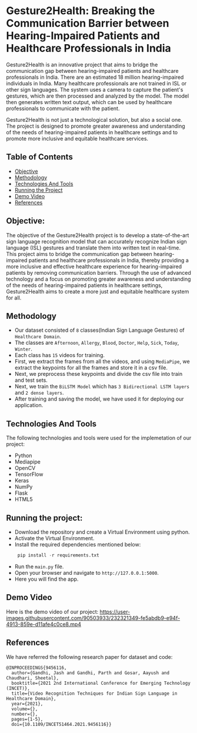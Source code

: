 # **Gesture2Health: Breaking the Communication Barrier between Hearing-Impaired Patients and Healthcare Professionals in India**

Gesture2Health is an innovative project that aims to bridge the communication gap between hearing-impaired patients and healthcare professionals in India.  There are an estimated 18 million hearing-impaired individuals in India. Many healthcare professionals are not trained in ISL or other sign languages. The system uses a camera to capture the patient's gestures, which are then processed and analyzed by the model. The model then generates written text output, which can be used by healthcare professionals to communicate with the patient. 

Gesture2Health is not just a technological solution, but also a social one. The project is designed to promote greater awareness and understanding of the needs of hearing-impaired patients in healthcare settings and to promote more inclusive and equitable healthcare services.
    
## Table of Contents
* [Objective](#objective)
* [Methodology](#methodology)
* [Technologies And Tools](#technologies-and-tools)
* [Running the Project](#running-the-project)
* [Demo Video](#demo-video)
* [References](#references)

## Objective: 
The objective of the Gesture2Health project is to develop a state-of-the-art sign language recognition model that can accurately recognize Indian sign language (ISL) gestures and translate them into written text in real-time. This project aims to bridge the communication gap between hearing-impaired patients and healthcare professionals in India, thereby providing a more inclusive and effective healthcare experience for hearing-impaired patients by removing communication barriers. Through the use of advanced technology and a focus on promoting greater awareness and understanding of the needs of hearing-impaired patients in healthcare settings, Gesture2Health aims to create a more just and equitable healthcare system for all.

## Methodology
- Our dataset consisted of `8` classes(Indian Sign Language Gestures) of `Healthcare Domain`.
- The classes are `Afternoon`, `Allergy`, `Blood`, `Doctor`, `Help`, `Sick`, `Today`, `Winter`.
- Each class has `15` videos for training.
- First, we extract the frames from  all the videos, and using `MediaPipe`, we extract the keypoints for all the frames and store it in a csv file.
- Next, we preprocess these keypoints and divide the csv file into train and test sets.
- Next, we train the `BiLSTM Model` which has `3 Bidirectional LSTM layers` and `2 dense layers`.
- After training and saving the model, we have used it for deploying our application. 

## Technologies And Tools
The following technologies and tools were used for the implemetation of our project:
- Python
- Mediapipe
- OpenCV
- TensorFlow
- Keras
- NumPy
- Flask
- HTML5

## Running the project: 
- Download the repository and create a Virtual Environment using python.
- Activate the Virtual Environment.
- Install the required dependencies mentioned below:
    ```python
     pip install -r requirements.txt
    ```
 - Run the `main.py` file.
 - Open your browser and navigate to `http://127.0.0.1:5000`. 
 - Here you will find the app.

## Demo Video
Here is the demo video of our project:
https://user-images.githubusercontent.com/90503933/232321349-fe5abdb9-e94f-4913-859e-d11afe4c0ce8.mp4


## References
We have referred the following research paper for dataset and code:
```
@INPROCEEDINGS{9456116,
  author={Gandhi, Jash and Gandhi, Parth and Gosar, Aayush and Chaudhari, Sheetal},
  booktitle={2021 2nd International Conference for Emerging Technology (INCET)}, 
  title={Video Recognition Techniques for Indian Sign Language in Healthcare Domain}, 
  year={2021},
  volume={},
  number={},
  pages={1-5},
  doi={10.1109/INCET51464.2021.9456116}}
```
